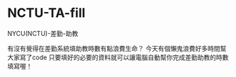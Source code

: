 # NCTU-TA-fill
NYCU(NCTU)-差勤-助教

有沒有覺得在差勤系統填助教時數有點浪費生命？
今天有個懶鬼浪費好多時間幫大家寫了code
只要填好的必要的資料就可以讓電腦自動幫你完成差勤助教的時數填寫喔！
